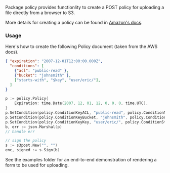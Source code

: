 Package policy provides functionlity to create a POST policy for uploading a
file directly from a browser to S3.

More details for creating a policy can be found in [Amazon's docs][docs].

### Usage

Here's how to create the following Policy document (taken from the AWS docs).

```json
{ "expiration": "2007-12-01T12:00:00.000Z",
  "conditions": [
    {"acl": "public-read" },
    {"bucket": "johnsmith" },
    ["starts-with", "$key", "user/eric/"],
  ]
}
```

```go
p := policy.Policy{
	Expiration: time.Date(2007, 12, 01, 12, 0, 0, 0, time.UTC),
}
p.SetCondition(policy.ConditionKeyACL, "public-read", policy.ConditionMatchExact)
p.SetCondition(policy.ConditionKeyBucket, "johnsmith", policy.ConditionMatchExact)
p.SetCondition(policy.ConditionKeyKey, "user/eric/", policy.ConditionStartsWith)
b, err := json.Marshal(p)
// handle err

// sign the policy
s := s3post.New("", "")
enc, signed := s.Sign(b)

```

See the examples folder for an end-to-end demonstration of rendering a form to
be used for uploading.

[docs]: http://docs.aws.amazon.com/AmazonS3/latest/API/sigv4-HTTPPOSTConstructPolicy.html
